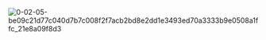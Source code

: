 ![0-02-05-be09c21d77c040d7b7c008f2f7acb2bd8e2dd1e3493ed70a3333b9e0508a1ffc_21e8a09f8d3](https://github.com/user-attachments/assets/210a5595-5988-4415-83b3-73d5f05efe68)

